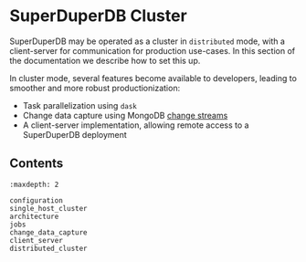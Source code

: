 # SuperDuperDB Cluster

SuperDuperDB may be operated as a cluster in `distributed` mode, with a client-server
for communication for production use-cases.
In this section of the documentation we describe how to set this up.

In cluster mode, several features become available to developers, 
leading to smoother and more robust productionization:

- Task parallelization using `dask`
- Change data capture using MongoDB [change streams](https://www.mongodb.com/docs/manual/changeStreams/)
- A client-server implementation, allowing remote access to a SuperDuperDB deployment

## Contents

```{toctree}
:maxdepth: 2

configuration
single_host_cluster
architecture
jobs
change_data_capture
client_server
distributed_cluster
```
